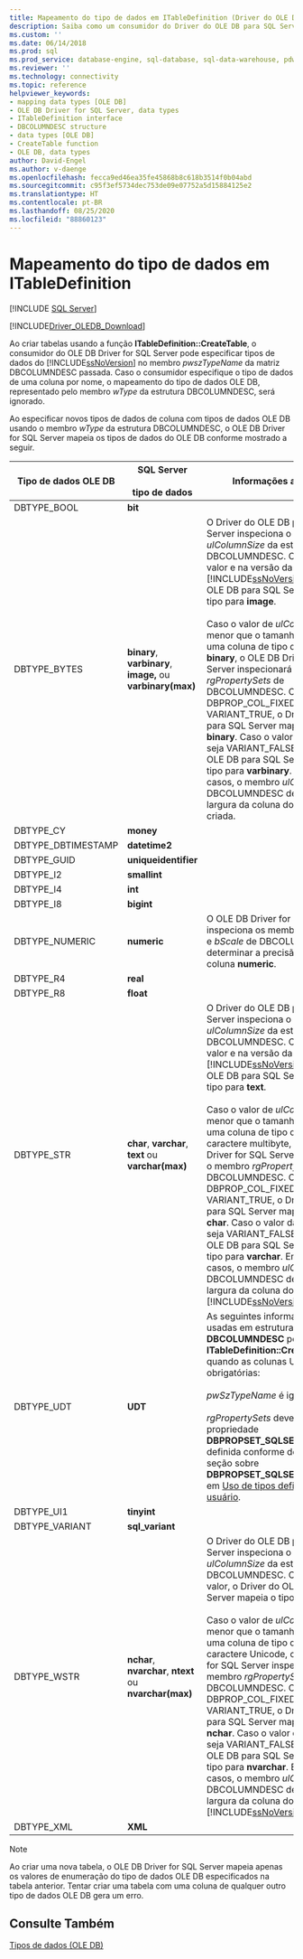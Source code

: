 ```yaml
---
title: Mapeamento do tipo de dados em ITableDefinition (Driver do OLE DB) | Microsoft Docs
description: Saiba como um consumidor do Driver do OLE DB para SQL Server pode especificar os tipos de dados do SQL Server ao criar tabelas usando o método ITableDefinition::CreateTable.
ms.custom: ''
ms.date: 06/14/2018
ms.prod: sql
ms.prod_service: database-engine, sql-database, sql-data-warehouse, pdw
ms.reviewer: ''
ms.technology: connectivity
ms.topic: reference
helpviewer_keywords:
- mapping data types [OLE DB]
- OLE DB Driver for SQL Server, data types
- ITableDefinition interface
- DBCOLUMNDESC structure
- data types [OLE DB]
- CreateTable function
- OLE DB, data types
author: David-Engel
ms.author: v-daenge
ms.openlocfilehash: fecca9ed46ea35fe45868b8c618b3514f0b04abd
ms.sourcegitcommit: c95f3ef5734dec753de09e07752a5d15884125e2
ms.translationtype: HT
ms.contentlocale: pt-BR
ms.lasthandoff: 08/25/2020
ms.locfileid: "88860123"
---
```

# <a name="data-type-mapping-in-itabledefinition"></a>Mapeamento do tipo de dados em ITableDefinition
[!INCLUDE [SQL Server](../../../includes/applies-to-version/sql-asdb-asdbmi-asa-pdw.md)]

[!INCLUDE[Driver_OLEDB_Download](../../../includes/driver_oledb_download.md)]

  Ao criar tabelas usando a função **ITableDefinition::CreateTable**, o consumidor do OLE DB Driver for SQL Server pode especificar tipos de dados do [!INCLUDE[ssNoVersion](../../../includes/ssnoversion-md.md)] no membro *pwszTypeName* da matriz DBCOLUMNDESC passada. Caso o consumidor especifique o tipo de dados de uma coluna por nome, o mapeamento do tipo de dados OLE DB, representado pelo membro *wType* da estrutura DBCOLUMNDESC, será ignorado.  
  
 Ao especificar novos tipos de dados de coluna com tipos de dados OLE DB usando o membro *wType* da estrutura DBCOLUMNDESC, o OLE DB Driver for SQL Server mapeia os tipos de dados do OLE DB conforme mostrado a seguir.  
  
|Tipo de dados OLE DB|SQL Server<br /><br /> tipo de dados|Informações adicionais|  
|----------------------|------------------------------|----------------------------|  
|DBTYPE_BOOL|**bit**||  
|DBTYPE_BYTES|**binary**, **varbinary**, **image,** ou **varbinary(max)**|O Driver do OLE DB para SQL Server inspeciona o membro *ulColumnSize* da estrutura DBCOLUMNDESC. Com base no valor e na versão da instância do [!INCLUDE[ssNoVersion](../../../includes/ssnoversion-md.md)], o Driver do OLE DB para SQL Server mapeia o tipo para **image**.<br /><br /> Caso o valor de *ulColumnSize* seja menor que o tamanho máximo de uma coluna de tipo de dados **binary**, o OLE DB Driver for SQL Server inspecionará o membro *rgPropertySets* de DBCOLUMNDESC. Caso DBPROP_COL_FIXEDLENGTH seja VARIANT_TRUE, o Driver do OLE DB para SQL Server mapeia o tipo para **binary**. Caso o valor da propriedade seja VARIANT_FALSE, o Driver do OLE DB para SQL Server mapeia o tipo para **varbinary**. Em ambos os casos, o membro *ulColumnSize* de DBCOLUMNDESC determina a largura da coluna do SQL Server criada.|  
|DBTYPE_CY|**money**||  
|DBTYPE_DBTIMESTAMP|**datetime2**||  
|DBTYPE_GUID|**uniqueidentifier**||  
|DBTYPE_I2|**smallint**||  
|DBTYPE_I4|**int**||  
|DBTYPE_I8|**bigint**||
|DBTYPE_NUMERIC|**numeric**|O OLE DB Driver for SQL Server inspeciona os membros *bPrecision* e *bScale* de DBCOLUMDESC para determinar a precisão e a escala da coluna **numeric**.|  
|DBTYPE_R4|**real**||  
|DBTYPE_R8|**float**||  
|DBTYPE_STR|**char**, **varchar**, **text** ou **varchar(max)**|O Driver do OLE DB para SQL Server inspeciona o membro *ulColumnSize* da estrutura DBCOLUMNDESC. Com base no valor e na versão da instância do [!INCLUDE[ssNoVersion](../../../includes/ssnoversion-md.md)], o Driver do OLE DB para SQL Server mapeia o tipo para **text**.<br /><br /> Caso o valor de *ulColumnSize* seja menor que o tamanho máximo de uma coluna de tipo de dados de caractere multibyte, o OLE DB Driver for SQL Server inspecionará o membro *rgPropertySets* de DBCOLUMNDESC. Caso DBPROP_COL_FIXEDLENGTH seja VARIANT_TRUE, o Driver do OLE DB para SQL Server mapeia o tipo para **char**. Caso o valor da propriedade seja VARIANT_FALSE, o Driver do OLE DB para SQL Server mapeia o tipo para **varchar**. Em ambos os casos, o membro *ulColumnSize* de DBCOLUMNDESC determina a largura da coluna do [!INCLUDE[ssNoVersion](../../../includes/ssnoversion-md.md)] criada.|  
|DBTYPE_UDT|**UDT**|As seguintes informações são usadas em estruturas **DBCOLUMNDESC** por **ITableDefinition::CreateTable** quando as colunas UDT são obrigatórias:<br /><br /> *pwSzTypeName* é ignorado.<br /><br /> *rgPropertySets* deve incluir uma propriedade **DBPROPSET_SQLSERVERCOLUMN** definida conforme descrito na seção sobre **DBPROPSET_SQLSERVERCOLUMN**, em [Uso de tipos definidos pelo usuário](../../oledb/features/using-user-defined-types.md).|  
|DBTYPE_UI1|**tinyint**||  
|DBTYPE_VARIANT|**sql_variant**||
|DBTYPE_WSTR|**nchar**, **nvarchar**, **ntext** ou **nvarchar(max)**|O Driver do OLE DB para SQL Server inspeciona o membro *ulColumnSize* da estrutura DBCOLUMNDESC. Com base no valor, o Driver do OLE DB para SQL Server mapeia o tipo para **ntext**.<br /><br /> Caso o valor de *ulColumnSize* seja menor que o tamanho máximo de uma coluna de tipo de dados de caractere Unicode, o OLE DB Driver for SQL Server inspecionará o membro *rgPropertySets* de DBCOLUMNDESC. Caso DBPROP_COL_FIXEDLENGTH seja VARIANT_TRUE, o Driver do OLE DB para SQL Server mapeia o tipo para **nchar**. Caso o valor da propriedade seja VARIANT_FALSE, o Driver do OLE DB para SQL Server mapeia o tipo para **nvarchar**. Em ambos os casos, o membro *ulColumnSize* de DBCOLUMNDESC determina a largura da coluna do [!INCLUDE[ssNoVersion](../../../includes/ssnoversion-md.md)] criada.|  
|DBTYPE_XML|**XML**||  

> [!NOTE]  
>  Ao criar uma nova tabela, o OLE DB Driver for SQL Server mapeia apenas os valores de enumeração do tipo de dados OLE DB especificados na tabela anterior. Tentar criar uma tabela com uma coluna de qualquer outro tipo de dados OLE DB gera um erro.  

## <a name="see-also"></a>Consulte Também  
 [Tipos de dados &#40;OLE DB&#41;](../../oledb/ole-db-data-types/data-types-ole-db.md)  
  
  
